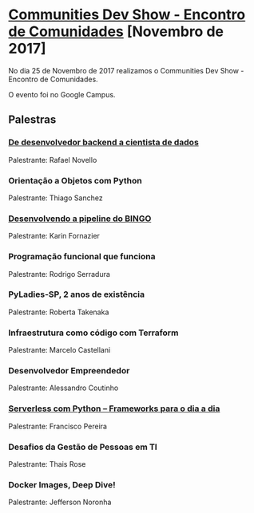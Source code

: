 # [Communities Dev Show - Encontro de Comunidades][0] [Novembro de 2017]

No dia 25 de Novembro de 2017 realizamos o Communities Dev Show - Encontro de Comunidades.

O evento foi no Google Campus.


## Palestras

### [De desenvolvedor backend a cientista de dados][1]

Palestrante: Rafael Novello


### Orientação a Objetos com Python

Palestrante: Thiago Sanchez


### [Desenvolvendo a pipeline do BINGO][3]

Palestrante: Karin Fornazier


### Programação funcional que funciona

Palestrante: Rodrigo Serradura


### PyLadies-SP, 2 anos de existência

Palestrante: Roberta Takenaka


### Infraestrutura como código com Terraform

Palestrante: Marcelo Castellani


### Desenvolvedor Empreendedor

Palestrante: Alessandro Coutinho


### [Serverless com Python – Frameworks para o dia a dia][2]

Palestrante: Francisco Pereira


### Desafios da Gestão de Pessoas em TI

Palestrante: Thais Rose


### Docker Images, Deep Dive!

Palestrante: Jefferson Noronha


[0]: https://www.meetup.com/pt-BR/Grupy-SP/events/244141756/
[1]: https://goo.gl/7Si15Z
[2]: https://docs.google.com/presentation/d/10xU-HX8NRZEI2zd3t8S3v9LeIpoxp55ynTptXczyP8I/edit?usp=sharing
[3]: https://docs.google.com/presentation/d/1EfTfIUwP9N7O68DlhvGTm8Cj2UH_72-KdyHwMSlAYN4/edit?usp=sharing